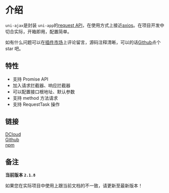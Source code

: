 # 介绍

`uni-ajax`是封装 `uni-app`的[request API](https://uniapp.dcloud.io/api/request/request)，在使用方式上接近[axios](https://github.com/axios/axios)。在项目开发中切合实际，开箱即用，配置简单。

如有什么问题可以在[插件市场](https://ext.dcloud.net.cn/plugin?id=2351)上评论留言，源码注释清晰，可以的话[Github](https://github.com/ponjs/uni-ajax)点个 star 吧。

## 特性

- 支持 Promise API
- 加入请求拦截器、响应拦截器
- 可以配置接口根地址、默认参数
- 支持 method 方法请求
- 支持 RequestTask 操作

## 链接

[DCloud](https://ext.dcloud.net.cn/plugin?id=2351)<br />
[Github](https://github.com/ponjs/uni-ajax)<br />
[npm](https://www.npmjs.com/package/uni-ajax)

## 备注

**当前版本 `2.1.8`**

如果您在实际项目中使用上跟当前文档的不一致，请更新至最新版本！
